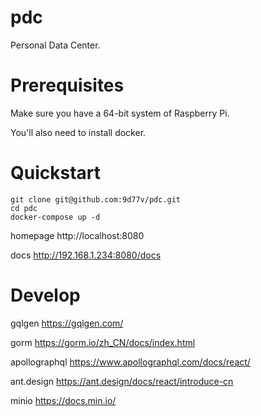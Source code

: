 # pdc
Personal Data Center.

# Prerequisites
Make sure you have a 64-bit system of Raspberry Pi.

You'll also need to install docker.

# Quickstart
```
git clone git@github.com:9d77v/pdc.git
cd pdc
docker-compose up -d
```
homepage http://localhost:8080

docs http://192.168.1.234:8080/docs

# Develop
gqlgen https://gqlgen.com/

gorm https://gorm.io/zh_CN/docs/index.html

apollographql https://www.apollographql.com/docs/react/

ant.design https://ant.design/docs/react/introduce-cn

minio https://docs.min.io/

